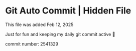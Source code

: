 # Git Auto Commit | Hidden File

This file was added Feb 12, 2025

Just for fun and keeping my daily git commit active 🤪

commit number: 2541329
